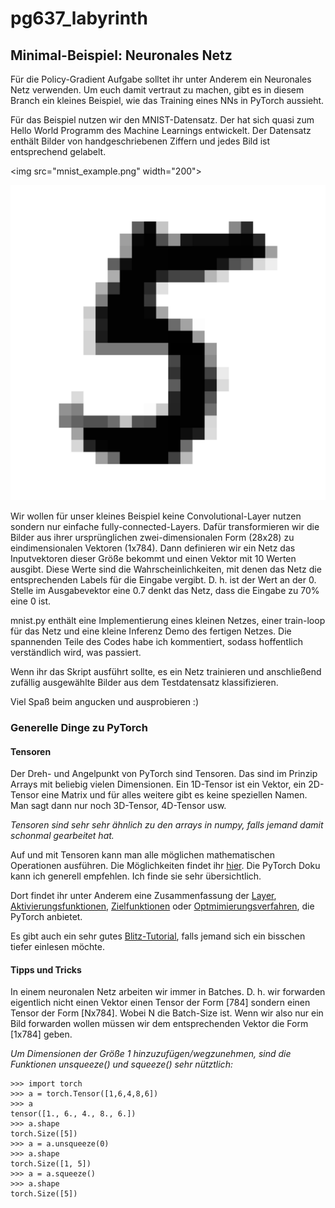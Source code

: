 # pg637_labyrinth

## Minimal-Beispiel: Neuronales Netz

Für die Policy-Gradient Aufgabe solltet ihr unter Anderem ein Neuronales Netz verwenden.
Um euch damit vertraut zu machen, gibt es in diesem Branch ein kleines Beispiel, wie das
Training eines NNs in PyTorch aussieht.

Für das Beispiel nutzen wir den MNIST-Datensatz. Der hat sich quasi zum Hello World Programm des 
Machine Learnings entwickelt. Der Datensatz enthält Bilder von handgeschriebenen Ziffern und jedes
Bild ist entsprechend gelabelt.

<img src="mnist_example.png" width="200"\>


![Ein Bild aus dem MNIST Datensatz mit einer handgeschriebenen 5](mnist_example.png "Ein Bild aus dem MNIST Datensatz mit einer handgeschriebenen 5")

Wir wollen für unser kleines Beispiel keine Convolutional-Layer nutzen sondern nur einfache fully-connected-Layers.
Dafür transformieren wir die Bilder aus ihrer ursprünglichen zwei-dimensionalen Form (28x28) zu
eindimensionalen Vektoren (1x784).
Dann definieren wir ein Netz das Inputvektoren dieser Größe bekommt und einen Vektor mit 10 Werten ausgibt.
Diese Werte sind die Wahrscheinlichkeiten, mit denen das Netz die entsprechenden Labels für die Eingabe vergibt.
D. h. ist der Wert an der 0. Stelle im Ausgabevektor eine 0.7 denkt das Netz, dass die Eingabe zu 70% eine 0 ist.

mnist.py enthält eine Implementierung eines kleinen Netzes, einer train-loop für das Netz und 
eine kleine Inferenz Demo des fertigen Netzes. Die spannenden Teile des Codes habe ich kommentiert, sodass hoffentlich verständlich wird, was passiert.

Wenn ihr das Skript ausführt sollte, es ein Netz trainieren und anschließend zufällig ausgewählte Bilder aus dem Testdatensatz klassifizieren.

Viel Spaß beim angucken und ausprobieren :)

### Generelle Dinge zu PyTorch

#### Tensoren

Der Dreh- und Angelpunkt von PyTorch sind Tensoren. Das sind im Prinzip Arrays mit beliebig vielen
Dimensionen. Ein 1D-Tensor ist ein Vektor, ein 2D-Tensor eine Matrix und für alles weitere gibt es 
keine speziellen Namen. Man sagt dann nur noch 3D-Tensor, 4D-Tensor usw.

*Tensoren sind sehr sehr ähnlich zu den arrays in numpy, falls jemand damit schonmal gearbeitet hat.*

Auf und mit Tensoren kann man alle möglichen mathematischen Operationen ausführen. Die Möglichkeiten findet ihr [hier](https://pytorch.org/docs/stable/torch.html). Die PyTorch Doku kann ich 
generell empfehlen. Ich finde sie sehr übersichtlich.

Dort findet ihr unter Anderem eine Zusammenfassung der [Layer](https://pytorch.org/docs/stable/nn.html#convolution-layers), [Aktivierungsfunktionen](https://pytorch.org/docs/stable/nn.html#non-linear-activations-weighted-sum-nonlinearity), [Zielfunktionen](https://pytorch.org/docs/stable/nn.html#loss-functions) oder [Optmimierungsverfahren](https://pytorch.org/docs/stable/optim.html), die PyTorch anbietet.

Es gibt auch ein sehr gutes [Blitz-Tutorial](https://pytorch.org/tutorials/beginner/deep_learning_60min_blitz.html), falls jemand sich ein bisschen tiefer einlesen möchte.

#### Tipps und Tricks

In einem neuronalen Netz arbeiten wir immer in Batches. D. h. wir forwarden eigentlich nicht einen Vektor einen Tensor der Form [784] sondern einen Tensor der Form [Nx784]. Wobei N die Batch-Size ist.
Wenn wir also nur ein Bild forwarden wollen müssen wir dem entsprechenden Vektor die Form [1x784] geben.

*Um Dimensionen der Größe 1 hinzuzufügen/wegzunehmen, sind die Funktionen unsqueeze() und squeeze() sehr nütztlich:*
```
>>> import torch
>>> a = torch.Tensor([1,6,4,8,6])
>>> a
tensor([1., 6., 4., 8., 6.])
>>> a.shape
torch.Size([5])
>>> a = a.unsqueeze(0)
>>> a.shape
torch.Size([1, 5])
>>> a = a.squeeze()
>>> a.shape
torch.Size([5])
```
